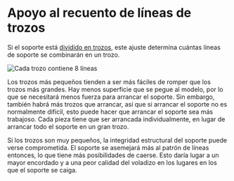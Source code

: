 Apoyo al recuento de líneas de trozos
====
Si el soporte está [dividido en trozos](support_skip_some_zags.md), este ajuste determina cuántas líneas de soporte se combinarán en un trozo.

<!--screenshot {
"image_path": "support_skip_some_zags.png",
"models": [{"script": "rack.scad"}],
"camera_position": [0, 184, 10],
"settings": {
    "support_enable": true,
    "support_pattern": "zigzag",
    "support_skip_some_zags": true,
    "support_skip_zag_per_mm": 20
},
"colours": 32
}-->
![Cada trozo contiene 8 líneas](../images/support_skip_some_zags.png)

Los trozos más pequeños tienden a ser más fáciles de romper que los trozos más grandes. Hay menos superficie que se pegue al modelo, por lo que se necesitará menos fuerza para arrancar el soporte. Sin embargo, también habrá más trozos que arrancar, así que si arrancar el soporte no es normalmente difícil, esto puede hacer que arrancar el soporte sea más trabajoso. Cada pieza tiene que ser arrancada individualmente, en lugar de arrancar todo el soporte en un gran trozo.

Si los trozos son muy pequeños, la integridad estructural del soporte puede verse comprometida. El soporte se asemejará más al patrón de líneas entonces, lo que tiene más posibilidades de caerse. Esto daría lugar a un mayor encordado y a una peor calidad del voladizo en los lugares en los que el soporte se caiga.
